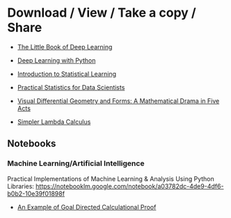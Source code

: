 # Download / View / Take a copy / Share

- [The Little Book of Deep Learning](https://github.com/X-vault-tech/The-Printing-Press/blob/d0a8f34ca674de9d6ea6aa26cad74ec232bdc0cb/pdfs/The%20Little%20Book%20of%20Deep%20Learning.pdf)

- [Deep Learning with Python](https://github.com/X-vault-tech/The-Printing-Press/blob/c72763802c56ce7991decbe3da34e2300421f70d/pdfs/Deep%20Learning%20with%20Python.pdf)

- [Introduction to Statistical Learning](https://github.com/X-vault-tech/The-Printing-Press/blob/ceaa5dba632647440ab27838a76d4281bfeb721b/pdfs/Introduction%20to%20Statistical%20Learning%20(Python).pdf)

- [Practical Statistics for Data Scientists](https://github.com/X-vault-tech/The-Printing-Press/blob/394f788d5d17ac03d8232dc16714533e4f0a7c4a/pdfs/datapot.vn-Practical-Statistics-for-Data-Scientists.pdf)

- [Visual Differential Geometry and Forms: A Mathematical Drama in Five Acts](https://github.com/X-vault-tech/The-Printing-Press/blob/ca2d71b4ff10423f43eec2222362739aa83720bc/pdfs/Visual_Differential_Geometry_and_Forms_A_Mathematical_Drama_in_Five_Acts.pdf)

- [Simpler Lambda Calculus](https://github.com/X-vault-tech/The-Printing-Press/blob/ebd8ddd530b93fde49f0cd09d12aa51067431b16/pdfs/simpler-lambda-calculus.pdf)

## Notebooks
### Machine Learning/Artificial Intelligence
Practical Implementations of Machine Learning & Analysis Using Python Libraries: 
https://notebooklm.google.com/notebook/a03782dc-4de9-4df6-b0b2-10e39f01898f





- [An Example of Goal Directed Calculational Proof](https://github.com/X-vault-tech/The-Printing-Press/blob/adf44c3b33d6505771dfeeb416f3ffdb4c81ed96/pdfs/an-example-of-goal-directed-calculational-proof.pdf)
